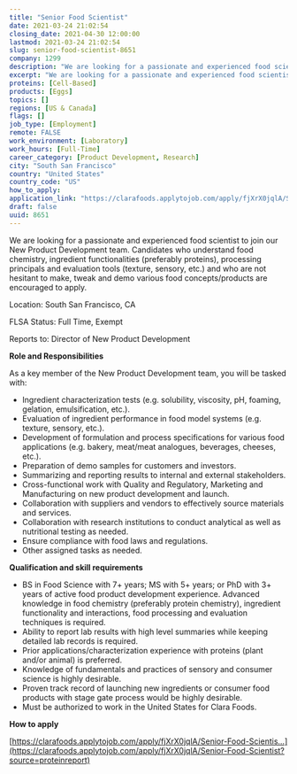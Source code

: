 ```yaml
---
title: "Senior Food Scientist"
date: 2021-03-24 21:02:54
closing_date: 2021-04-30 12:00:00
lastmod: 2021-03-24 21:02:54
slug: senior-food-scientist-8651
company: 1299
description: "We are looking for a passionate and experienced food scientist to join our New Product Development team. Candidates who understand food chemistry, ingredient functionalities (preferably proteins), processing principals and evaluation tools (texture, sensory, etc.) and who are not hesitant to make, tweak and demo various food concepts/products are encouraged to apply.Location: South San Francisco, CAFLSA Status: Full Time, ExemptReports to: Director of New Product DevelopmentRole and Responsibilities"
excerpt: "We are looking for a passionate and experienced food scientist to join our New Product Development team. Candidates who understand food chemistry, ingredient functionalities (preferably proteins), processing principals and evaluation tools (texture, sensory, etc.) and who are not hesitant to make, tweak and demo various food concepts/products are encouraged to apply.Location: South San Francisco, CAFLSA Status: Full Time, ExemptReports to: Director of New Product DevelopmentRole and Responsibilities"
proteins: [Cell-Based]
products: [Eggs]
topics: []
regions: [US & Canada]
flags: []
job_type: [Employment]
remote: FALSE
work_environment: [Laboratory]
work_hours: [Full-Time]
career_category: [Product Development, Research]
city: "South San Francisco"
country: "United States"
country_code: "US"
how_to_apply: 
application_link: "https://clarafoods.applytojob.com/apply/fjXrX0jqlA/Senior-Food-Scientist?source=proteinreport"
draft: false
uuid: 8651
---
```

We are looking for a passionate and experienced food scientist to join
our New Product Development team. Candidates who understand food
chemistry, ingredient functionalities (preferably proteins), processing
principals and evaluation tools (texture, sensory, etc.) and who are not
hesitant to make, tweak and demo various food concepts/products are
encouraged to apply.

Location: South San Francisco, CA

FLSA Status: Full Time, Exempt

Reports to: Director of New Product Development

**Role and Responsibilities**

As a key member of the New Product Development team, you will be tasked
with:

-   Ingredient characterization tests (e.g. solubility, viscosity, pH,
    foaming, gelation, emulsification, etc.).
-   Evaluation of ingredient performance in food model systems (e.g.
    texture, sensory, etc.).
-   Development of formulation and process specifications for various
    food applications (e.g. bakery, meat/meat analogues, beverages,
    cheeses, etc.).
-   Preparation of demo samples for customers and investors.
-   Summarizing and reporting results to internal and external
    stakeholders.
-   Cross-functional work with Quality and Regulatory, Marketing and
    Manufacturing on new product development and launch.
-   Collaboration with suppliers and vendors to effectively source
    materials and services.
-   Collaboration with research institutions to conduct analytical as
    well as nutritional testing as needed.
-   Ensure compliance with food laws and regulations.
-   Other assigned tasks as needed.

**Qualification and skill requirements**

-   BS in Food Science with 7+ years; MS with 5+ years; or PhD with 3+
    years of active food product development experience. Advanced
    knowledge in food chemistry (preferably protein chemistry),
    ingredient functionality and interactions, food processing and
    evaluation techniques is required.
-   Ability to report lab results with high level summaries while
    keeping detailed lab records is required.
-   Prior applications/characterization experience with proteins (plant
    and/or animal) is preferred.
-   Knowledge of fundamentals and practices of sensory and consumer
    science is highly desirable.
-   Proven track record of launching new ingredients or consumer food
    products with stage gate process would be highly desirable.
-   Must be authorized to work in the United States for Clara Foods.


**How to apply**


[https://clarafoods.applytojob.com/apply/fjXrX0jqlA/Senior-Food-Scientis...](https://clarafoods.applytojob.com/apply/fjXrX0jqlA/Senior-Food-Scientist?source=proteinreport)
